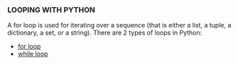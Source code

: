 ### LOOPING WITH PYTHON
A for loop is used for iterating over a sequence (that is either a list, a tuple, a dictionary, a set, or a string).
There are 2 types of loops in Python:
- [for loop](https://github.com/CSI-SCT-SB/PY_XTREME/blob/main/BeginnerBasics/LOOPs/for_loop_example.ipynb)
- [while loop](https://github.com/CSI-SCT-SB/PY_XTREME/blob/main/BeginnerBasics/LOOPs/while_loop_example.ipynb)

